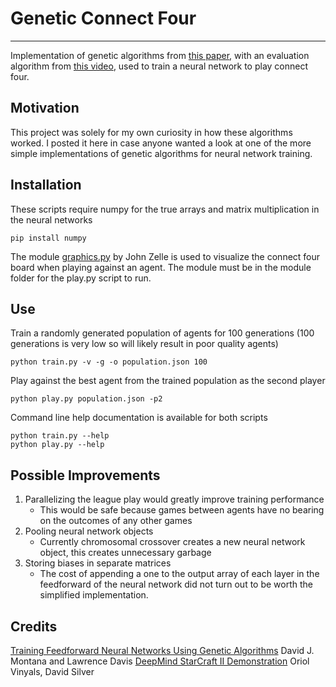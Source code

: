 # Genetic Connect Four
--------------------------------------------
Implementation of genetic algorithms from [this paper](https://www.ijcai.org/Proceedings/89-1/Papers/122.pdf), with an evaluation algorithm from [this video](https://youtu.be/cUTMhmVh1qs?t=2872), used to train a neural network to play connect four.

## Motivation
This project was solely for my own curiosity in how these algorithms worked. I posted it here in case anyone wanted a look at one of the more simple implementations of genetic algorithms for neural network training.

## Installation
These scripts require numpy for the true arrays and matrix multiplication in the neural networks
```
pip install numpy
```
The module [graphics.py](https://mcsp.wartburg.edu/zelle/python/graphics.py) by John Zelle is used to visualize the connect four board when playing against an agent. The module must be in the module folder for the play.py script to run.

## Use
Train a randomly generated population of agents for 100 generations (100 generations is very low so will likely result in poor quality agents)
```
python train.py -v -g -o population.json 100
```

Play against the best agent from the trained population as the second player
```
python play.py population.json -p2
```

Command line help documentation is available for both scripts
```
python train.py --help
python play.py --help
```

## Possible Improvements
1. Parallelizing the league play would greatly improve training performance
    * This would be safe because games between agents have no bearing on the outcomes of any other games
2. Pooling neural network objects
    * Currently chromosomal crossover creates a new neural network object, this creates unnecessary garbage
3. Storing biases in separate matrices
    * The cost of appending a one to the output array of each layer in the feedforward of the neural network did not turn out to be worth the simplified implementation.

## Credits
[Training Feedforward Neural Networks Using Genetic Algorithms](https://www.ijcai.org/Proceedings/89-1/Papers/122.pdf) David J. Montana and Lawrence Davis
[DeepMind StarCraft II Demonstration](https://youtu.be/cUTMhmVh1qs) Oriol Vinyals, David Silver
